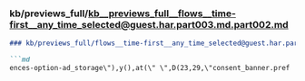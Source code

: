 ### kb/previews_full/kb__previews_full__flows__time-first__any_time_selected@guest.har.part003.md.part002.md

```md
### kb/previews_full/flows__time-first__any_time_selected@guest.har.part003.md (part 002)

```md
ences-option-ad_storage\"),y(),at(\" \",D(23,29,\"consent_banner.pref
```

```

```
